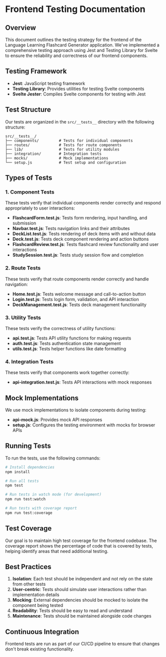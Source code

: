 # Frontend Testing Documentation

## Overview

This document outlines the testing strategy for the frontend of the Language Learning Flashcard Generator application. We've implemented a comprehensive testing approach using Jest and Testing Library for Svelte to ensure the reliability and correctness of our frontend components.

## Testing Framework

- **Jest**: JavaScript testing framework
- **Testing Library**: Provides utilities for testing Svelte components
- **Svelte Jester**: Compiles Svelte components for testing with Jest

## Test Structure

Our tests are organized in the `src/__tests__` directory with the following structure:

```
src/__tests__/
├── components/         # Tests for individual components
├── routes/             # Tests for route components
├── lib/                # Tests for utility modules
├── integration/        # Integration tests
├── mocks/              # Mock implementations
└── setup.js            # Test setup and configuration
```

## Types of Tests

### 1. Component Tests

These tests verify that individual components render correctly and respond appropriately to user interactions:

- **FlashcardForm.test.js**: Tests form rendering, input handling, and submission
- **Navbar.test.js**: Tests navigation links and their attributes
- **DeckList.test.js**: Tests rendering of deck items with and without data
- **Deck.test.js**: Tests deck component rendering and action buttons
- **FlashcardReview.test.js**: Tests flashcard review functionality and user interactions
- **StudySession.test.js**: Tests study session flow and completion

### 2. Route Tests

These tests verify that route components render correctly and handle navigation:

- **Home.test.js**: Tests welcome message and call-to-action button
- **Login.test.js**: Tests login form, validation, and API interaction
- **DeckManagement.test.js**: Tests deck management functionality

### 3. Utility Tests

These tests verify the correctness of utility functions:

- **api.test.js**: Tests API utility functions for making requests
- **auth.test.js**: Tests authentication state management
- **utils.test.js**: Tests helper functions like date formatting

### 4. Integration Tests

These tests verify that components work together correctly:

- **api-integration.test.js**: Tests API interactions with mock responses

## Mock Implementations

We use mock implementations to isolate components during testing:

- **api-mock.js**: Provides mock API responses
- **setup.js**: Configures the testing environment with mocks for browser APIs

## Running Tests

To run the tests, use the following commands:

```bash
# Install dependencies
npm install

# Run all tests
npm test

# Run tests in watch mode (for development)
npm run test:watch

# Run tests with coverage report
npm run test:coverage
```

## Test Coverage

Our goal is to maintain high test coverage for the frontend codebase. The coverage report shows the percentage of code that is covered by tests, helping identify areas that need additional testing.

## Best Practices

1. **Isolation**: Each test should be independent and not rely on the state from other tests
2. **User-centric**: Tests should simulate user interactions rather than implementation details
3. **Mocking**: External dependencies should be mocked to isolate the component being tested
4. **Readability**: Tests should be easy to read and understand
5. **Maintenance**: Tests should be maintained alongside code changes

## Continuous Integration

Frontend tests are run as part of our CI/CD pipeline to ensure that changes don't break existing functionality.
